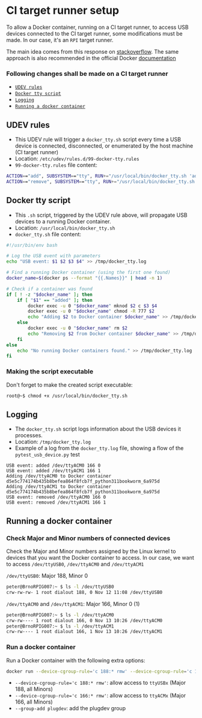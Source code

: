 # CI target runner setup

To allow a Docker container, running on a CI target runner, to access USB devices connected to the CI target runner, some modifications must be made.
In our case, it's an `RPI` target runner.

The main idea comes from this response on [stackoverflow](https://stackoverflow.com/a/66427245/19840830). The same approach is also recommended in the official Docker [documentation](https://docs.docker.com/reference/cli/docker/container/run/#device-cgroup-rule)


### Following changes shall be made on a CI target runner

- [`UDEV rules`](#udev-rules)
- [`Docker tty script`](#docker-tty-script)
- [`Logging`](#logging)
- [`Running a docker container`](#running-a-docker-container)

## UDEV rules

- This UDEV rule will trigger a `docker_tty.sh` script every time a USB device is connected, disconnected, or enumerated by the host machine (CI target runner)
- Location: `/etc/udev/rules.d/99-docker-tty.rules`
- `99-docker-tty.rules` file content:

``` sh
ACTION=="add", SUBSYSTEM=="tty", RUN+="/usr/local/bin/docker_tty.sh 'added' '%E{DEVNAME}' '%M' '%m'"
ACTION=="remove", SUBSYSTEM=="tty", RUN+="/usr/local/bin/docker_tty.sh 'removed' '%E{DEVNAME}' '%M' '%m'"
```

## Docker tty script

- This `.sh` script, triggered by the UDEV rule above, will propagate USB devices to a running Docker container.
- Location: `/usr/local/bin/docker_tty.sh`
- `docker_tty.sh` file content:

``` sh
#!/usr/bin/env bash

# Log the USB event with parameters
echo "USB event: $1 $2 $3 $4" >> /tmp/docker_tty.log

# Find a running Docker container (using the first one found)
docker_name=$(docker ps --format "{{.Names}}" | head -n 1)

# Check if a container was found
if [ ! -z "$docker_name" ]; then
    if [ "$1" == "added" ]; then
        docker exec -u 0 "$docker_name" mknod $2 c $3 $4
        docker exec -u 0 "$docker_name" chmod -R 777 $2
        echo "Adding $2 to Docker container $docker_name" >> /tmp/docker_tty.log
    else
        docker exec -u 0 "$docker_name" rm $2
        echo "Removing $2 from Docker container $docker_name" >> /tmp/docker_tty.log
    fi
else
    echo "No running Docker containers found." >> /tmp/docker_tty.log
fi
```

### Making the script executable

Don't forget to make the created script executable:
``` sh
root@~$ chmod +x /usr/local/bin/docker_tty.sh
```

## Logging

- The `docker_tty.sh` script logs information about the USB devices it processes.
- Location: `/tmp/docker_tty.log`
- Example of a log from the `docker_tty.log` file, showing a flow of the `pytest_usb_device.py` test

```
USB event: added /dev/ttyACM0 166 0
USB event: added /dev/ttyACM1 166 1
Adding /dev/ttyACM0 to Docker container d5e5c774174b435b8befea864f8fcb7f_python311bookworm_6a975d
Adding /dev/ttyACM1 to Docker container d5e5c774174b435b8befea864f8fcb7f_python311bookworm_6a975d
USB event: removed /dev/ttyACM0 166 0
USB event: removed /dev/ttyACM1 166 1
```

## Running a docker container

### Check Major and Minor numbers of connected devices

Check the Major and Minor numbers assigned by the Linux kernel to devices that you want the Docker container to access. 
In our case, we want to access `/dev/ttyUSB0`, `/dev/ttyACM0` and `/dev/ttyACM1`

`/dev/ttyUSB0`: Major 188, Minor 0
``` sh
peter@BrnoRPIG007:~ $ ls -l /dev/ttyUSB0 
crw-rw-rw- 1 root dialout 188, 0 Nov 12 11:08 /dev/ttyUSB0
```

`/dev/ttyACM0` and `/dev/ttyACM1`: Major 166, Minor 0 (1)
``` sh
peter@BrnoRPIG007:~ $ ls -l /dev/ttyACM0
crw-rw---- 1 root dialout 166, 0 Nov 13 10:26 /dev/ttyACM0
peter@BrnoRPIG007:~ $ ls -l /dev/ttyACM1
crw-rw---- 1 root dialout 166, 1 Nov 13 10:26 /dev/ttyACM1
```

### Run a docker container

Run a Docker container with the following extra options:
``` sh
docker run --device-cgroup-rule='c 188:* rmw' --device-cgroup-rule='c 166:* rmw' --group-add plugdev --privileged ..
```
- `--device-cgroup-rule='c 188:* rmw'`: allow access to `ttyUSBx` (Major 188, all Minors)
- `--device-cgroup-rule='c 166:* rmw'`: allow access to `ttyACMx` (Major 166, all Minors)
- `--group-add plugdev`: add the plugdev group

